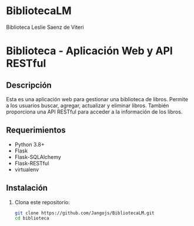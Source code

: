 # BibliotecaLM
Biblioteca Leslie Saenz de Viteri
# Biblioteca - Aplicación Web y API RESTful
## Descripción
Esta es una aplicación web para gestionar una biblioteca de libros. Permite a los usuarios buscar, agregar, actualizar y eliminar libros. También proporciona una API RESTful para acceder a la información de los libros.

## Requerimientos
- Python 3.8+
- Flask
- Flask-SQLAlchemy
- Flask-RESTful
- virtualenv

## Instalación
1. Clona este repositorio:
   ```bash
   git clone https://github.com/Jangojs/BibliotecaLM.git
   cd biblioteca

